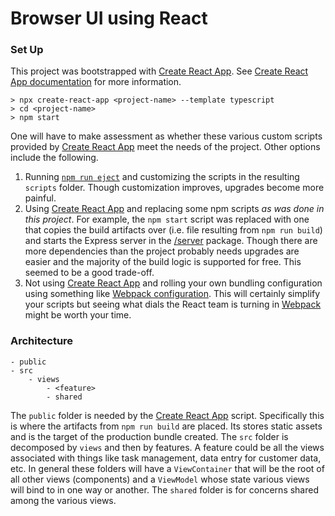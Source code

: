 # Browser UI using React

### Set Up

This project was bootstrapped with [Create React App](https://github.com/facebook/create-react-app).  See [Create React App documentation](https://facebook.github.io/create-react-app/docs/getting-started) for more information.  

	> npx create-react-app <project-name> --template typescript 
	> cd <project-name>
	> npm start

One will have to make assessment as whether these various custom scripts provided by [Create React App](https://github.com/facebook/create-react-app) meet the needs of the project.  Other options include the following.

1. Running [`npm run eject`](https://github.com/facebook/create-react-app#philosophy) and customizing the scripts in the resulting `scripts` folder.  Though customization improves, upgrades become more painful.
2. Using [Create React App](https://github.com/facebook/create-react-app) and replacing some npm scripts *as was done in this project*.  For example, the `npm start` script was replaced with one that copies the build artifacts over (i.e. file resulting from `npm run build`) and starts the Express server in the [/server](../../server) package.  Though there are more dependencies than the project probably needs upgrades are easier and the majority of the build logic is supported for free.  This seemed to be a good trade-off.
3. Not using [Create React App](https://github.com/facebook/create-react-app) and rolling your own bundling configuration using something like [Webpack configuration](https://webpack.js.org/).  This will certainly simplify your scripts but seeing what dials the React team is turning in [Webpack](https://webpack.js.org/) might be worth your time.

### Architecture

 	- public
	- src
		- views
			- <feature>
			- shared

The `public` folder is needed by the [Create React App](https://github.com/facebook/create-react-app) script.  Specifically this is where the artifacts from `npm run build` are placed.  Its stores static assets and is the target of the production bundle created.  The `src` folder is decomposed by `views` and then by features.  A feature could be all the views associated with things like task management, data entry for customer data, etc.  In general these folders will have a `ViewContainer` that will be the root of all other views (components) and a `ViewModel` whose state various views will bind to in one way or another.  The `shared` folder is for concerns shared among the various views.